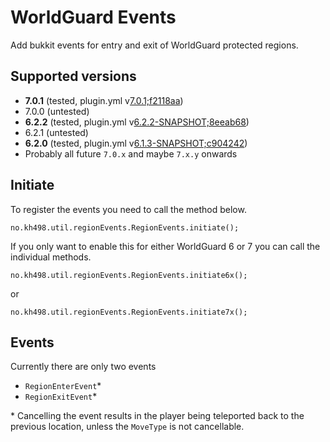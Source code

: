 # WorldGuard Events

Add bukkit events for entry and exit of WorldGuard protected regions.

## Supported versions

* __7.0.1__ (tested, plugin.yml v[7.0.1;f2118aa](https://dev.bukkit.org/projects/worldguard/files/2831137))
* 7.0.0 (untested)
* __6.2.2__ (tested, plugin.yml v[6.2.2-SNAPSHOT;8eeab68](https://dev.bukkit.org/projects/worldguard/files/2610618))
* 6.2.1 (untested)
* __6.2.0__ (tested, plugin.yml v[6.1.3-SNAPSHOT;c904242](https://dev.bukkit.org/projects/worldguard/files/956770))
* Probably all future `7.0.x` and maybe `7.x.y` onwards

## Initiate

To register the events you need to call the method below.
```
no.kh498.util.regionEvents.RegionEvents.initiate();
```

If you only want to enable this for either WorldGuard 6 or 7 you can call the individual methods.
```
no.kh498.util.regionEvents.RegionEvents.initiate6x();
```
or
```
no.kh498.util.regionEvents.RegionEvents.initiate7x();
```


## Events

Currently there are only two events
* `RegionEnterEvent`*
* `RegionExitEvent`* 

\* Cancelling the event results in the player being teleported back to the previous location, unless the `MoveType` is not cancellable.
